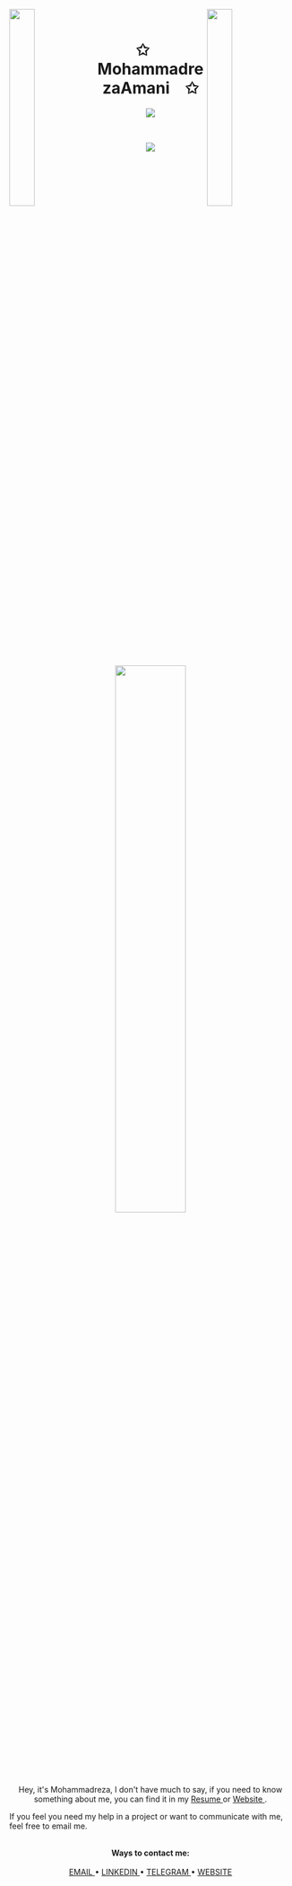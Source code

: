<img align="left" src="https://user-images.githubusercontent.com/65187002/144930161-2f783401-8d27-4fdf-a2f7-cc0ba32f1f1f.gif" width="30%" style="display:inline;"><img align="right" src="https://user-images.githubusercontent.com/65187002/144930161-2f783401-8d27-4fdf-a2f7-cc0ba32f1f1f.gif" width="30%" style="display:inline;">
<br>
<p align="center">
    <h1 align="center">✩&emsp;MohammadrezaAmani&emsp;✩</h1>
</p>
<p align="center">
    <img src="https://readme-typing-svg.herokuapp.com/?lines=Tadaaaaaaaaaaaaaaaa;life+is+short;Have+a+look+around!;Love+MA&font=Fira%20Code&color=%23D62F79&center=true&width=280&height=50">
</p>
<br>
<p align="center">
    <img id="preview" src="https://komarev.com/ghpvc/?username=MohammadrezaAmani&color=grey">
</p>
<p align="center">
<!--     <a href="https://leetcode.com/drknzz/"><img width="48%" src="https://leetcode.card.workers.dev/MohammadrezaAmani?theme=dark&font=baloo&extension=null&border=2&border_radius=8"></a> -->
    <a href="https://github.com/MohammadrezaAmani"><img width="50%" src="https://github-readme-stats.vercel.app/api/top-langs/?username=MohammadrezaAmani&theme=dark&hide=html,css,cmake&layout=compact&langs_count=5&bg_color=101010&hide_title=true"></a>
</p>
<br>
<p align="center">
Hey, it's Mohammadreza, I don't have much to say, if you need to know something about me, you can find it in my <a href="./CVFiles/MohammadrezaAmaniCV.V3.0.1.en.pdf"> Resume </a> or <a href="https://MohammadrezaAmani.github.io/"> Website </a>. 

If you feel you need my help in a project or want to communicate with me, feel free to email me.
</p>

<p align="center">
    <br>
    <b>Ways to contact me:</b>
    <br>
    <br>
    <a href="mailto:More.Amani@yahoo.com">
        EMAIL
    </a>
    •
    <a href="https://www.linkedin.com/in/mohammadreza-amani">
        LINKEDIN
    </a>
    •
    <a href="https://t.me/MRAGHH">
        TELEGRAM
    </a>
    •
    <a href="https://MohammadrezaAmani.github.io/">
        WEBSITE
    </a>
</p>

<br>
